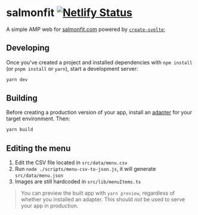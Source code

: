 # salmonfit [![Netlify Status](https://api.netlify.com/api/v1/badges/599eecad-58fd-453f-9b21-130e4b9713f5/deploy-status)](https://app.netlify.com/sites/salmonfit/deploys)

A simple AMP web for [salmonfit.com](https://salmonfit.com) powered by [`create-svelte`](https://github.com/sveltejs/kit/tree/master/packages/create-svelte);

## Developing

Once you've created a project and installed dependencies with `npm install` (or `pnpm install` or `yarn`), start a development server:

```bash
yarn dev
```

## Building

Before creating a production version of your app, install an [adapter](https://kit.svelte.dev/docs#adapters) for your target environment. Then:

```bash
yarn build
```

## Editing the menu
1. Edit the CSV file located in `src/data/menu.csv`
2. Run `node ./scripts/menu-csv-to-json.js`, it will generate `src/data/menu.json`
3. Images are still hardcoded in `src/lib/menuItems.ts`

> You can preview the built app with `yarn preview`, regardless of whether you installed an adapter. This should _not_ be used to serve your app in production.
